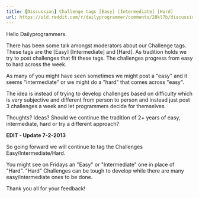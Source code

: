 ```yaml
---
title: [Discussion] Challenge tags [Easy] [Intermediate] [Hard]
url: https://old.reddit.com/r/dailyprogrammer/comments/28kl7b/discussion_challenge_tags_easy_intermediate_hard/
---
```


Hello Dailyprogrammers. 


There has been some talk amongst moderators about our Challenge tags. These tags are the [Easy] [Intermediate] and [Hard]. As tradition holds we try to post challenges that fit these tags. The challenges progress from easy to hard across the week.


As many of you might have seen sometimes we might post a "easy" and it seems "intermediate" or we might do a "hard" that comes across "easy".


The idea is instead of trying to develop challenges based on difficulty which is very subjective and different from person to person and instead just post 3 challenges a week and let programmers decide for themselves.


Thoughts? Ideas? Should we continue the tradition of 2+ years of easy, intermediate, hard or try a different approach?

**EDIT - Update 7-2-2013**

So going forward we will continue to tag the Challenges Easy/Intermediate/Hard. 


You might see on Fridays an "Easy" or "Intermediate" one in place of "Hard". "Hard" Challenges can be tough to develop while there are many easy/intermediate ones to be done.


Thank you all for your feedback!